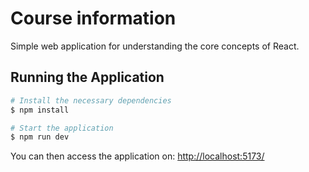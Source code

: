 # Course information

Simple web application for understanding the core concepts of React.

## Running the Application

```bash
# Install the necessary dependencies
$ npm install

# Start the application
$ npm run dev
```

You can then access the application on: [http://localhost:5173/](http://localhost:5173/)
